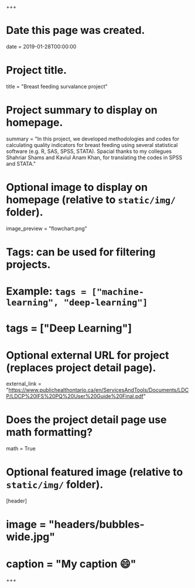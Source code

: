 +++
# Date this page was created.
date = 2019-01-28T00:00:00

# Project title.
title = "Breast feeding survalance project"

# Project summary to display on homepage.
summary = "In this project, we developed methodologies and codes for calculating quality indicators for breast feeding using several statistical
software (e.g.  R, SAS, SPSS, STATA). Spacial thanks to my collegues Shahriar Shams and Kaviul Anam Khan, for translating the codes in SPSS and STATA."

# Optional image to display on homepage (relative to `static/img/` folder).
image_preview = "flowchart.png"

# Tags: can be used for filtering projects.
# Example: `tags = ["machine-learning", "deep-learning"]`
# tags = ["Deep Learning"]

# Optional external URL for project (replaces project detail page).
external_link = "https://www.publichealthontario.ca/en/ServicesAndTools/Documents/LDCP/LDCP%20IFS%20PQ%20User%20Guide%20Final.pdf"

# Does the project detail page use math formatting?
math = True

# Optional featured image (relative to `static/img/` folder).
[header]
# image = "headers/bubbles-wide.jpg"
# caption = "My caption :smile:"
+++


